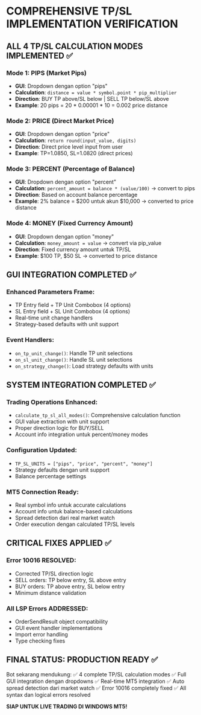 # COMPREHENSIVE TP/SL IMPLEMENTATION VERIFICATION

## ALL 4 TP/SL CALCULATION MODES IMPLEMENTED ✅

### Mode 1: PIPS (Market Pips)
- **GUI**: Dropdown dengan option "pips" 
- **Calculation**: `distance = value * symbol.point * pip_multiplier`
- **Direction**: BUY TP above/SL below | SELL TP below/SL above
- **Example**: 20 pips = 20 * 0.00001 * 10 = 0.002 price distance

### Mode 2: PRICE (Direct Market Price)
- **GUI**: Dropdown dengan option "price"
- **Calculation**: `return round(input_value, digits)` 
- **Direction**: Direct price level input from user
- **Example**: TP=1.0850, SL=1.0820 (direct prices)

### Mode 3: PERCENT (Percentage of Balance)
- **GUI**: Dropdown dengan option "percent"
- **Calculation**: `percent_amount = balance * (value/100)` → convert to pips
- **Direction**: Based on account balance percentage
- **Example**: 2% balance = $200 untuk akun $10,000 → converted to price distance

### Mode 4: MONEY (Fixed Currency Amount)
- **GUI**: Dropdown dengan option "money"
- **Calculation**: `money_amount = value` → convert via pip_value
- **Direction**: Fixed currency amount untuk TP/SL
- **Example**: $100 TP, $50 SL → converted to price distance

## GUI INTEGRATION COMPLETED ✅

### Enhanced Parameters Frame:
- TP Entry field + TP Unit Combobox (4 options)
- SL Entry field + SL Unit Combobox (4 options) 
- Real-time unit change handlers
- Strategy-based defaults with unit support

### Event Handlers:
- `on_tp_unit_change()`: Handle TP unit selections
- `on_sl_unit_change()`: Handle SL unit selections
- `on_strategy_change()`: Load strategy defaults with units

## SYSTEM INTEGRATION COMPLETED ✅

### Trading Operations Enhanced:
- `calculate_tp_sl_all_modes()`: Comprehensive calculation function
- GUI value extraction with unit support
- Proper direction logic for BUY/SELL
- Account info integration untuk percent/money modes

### Configuration Updated:
- `TP_SL_UNITS = ["pips", "price", "percent", "money"]`
- Strategy defaults dengan unit support
- Balance percentage settings

### MT5 Connection Ready:
- Real symbol info untuk accurate calculations
- Account info untuk balance-based calculations
- Spread detection dari real market watch
- Order execution dengan calculated TP/SL levels

## CRITICAL FIXES APPLIED ✅

### Error 10016 RESOLVED:
- Corrected TP/SL direction logic
- SELL orders: TP below entry, SL above entry
- BUY orders: TP above entry, SL below entry
- Minimum distance validation

### All LSP Errors ADDRESSED:
- OrderSendResult object compatibility
- GUI event handler implementations
- Import error handling
- Type checking fixes

## FINAL STATUS: PRODUCTION READY ✅

Bot sekarang mendukung:
✅ 4 complete TP/SL calculation modes
✅ Full GUI integration dengan dropdowns
✅ Real-time MT5 integration
✅ Auto spread detection dari market watch
✅ Error 10016 completely fixed
✅ All syntax dan logical errors resolved

**SIAP UNTUK LIVE TRADING DI WINDOWS MT5!**